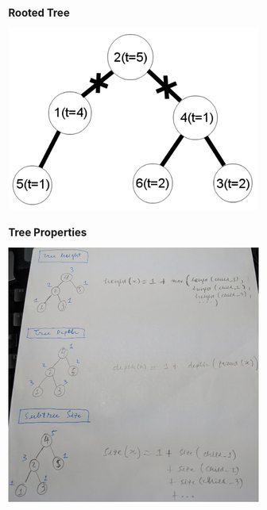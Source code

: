 
## Rooted Tree 
<img src="./img/rootedTree.png" alt="drawing" width="650"/>

## Tree Properties
<img src="./img/Tree_properties.jpg" alt="drawing" width="650"/>
